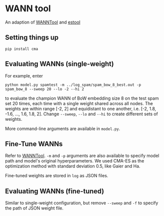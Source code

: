 # WANN tool
An adaption of [WANNTool](https://github.com/google/brain-tokyo-workshop/tree/master/WANNRelease/WANNTool) and [estool](https://github.com/hardmaru/estool)


## Setting things up

`pip install cma`


## Evaluating WANNs (single-weight)
For example, enter
```
python model.py spamtest -m ../log_spam/spam_bow_8_best.out -p spam_bow_8 --sweep 20 --lo -2 --hi 2
```
to evaluate the champion WANN of BoW embedding size 8 on the test spam set 20 times, each time with a single weight shared across all nodes. The weights are within range [-2, 2] and equidistant to one another, i.e. [-2, 1.8, -1.6, ..., 1.6, 1.8, 2]. Change `--sweep`, `--lo` and `--hi` to create different sets of weights.

More command-line arguments are available in `model.py`.


## Fine-Tune WANNs
Refer to [WANNTool](https://github.com/google/brain-tokyo-workshop/tree/master/WANNRelease/WANNTool). `-m` and `-p` arguments are also available to specify model path and model's original hyperparameters. We used CMA-ES as the optimization method with standard deviation 0.5, like Gaier and Ha.

Fine-tuned weights are stored in `log` as JSON files.


## Evaluating WANNs (fine-tuned)
Similar to single-weight configuration, but remove `--sweep` and `-f` to specify the path of JSON weight file.